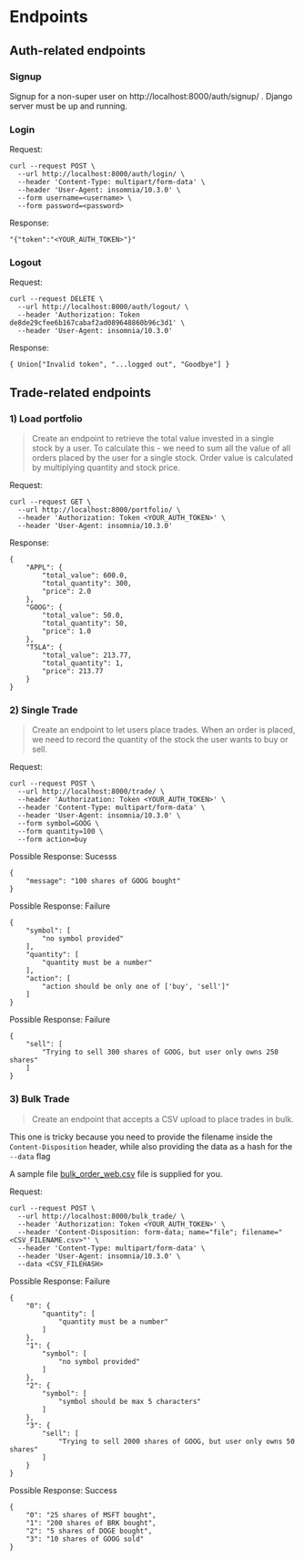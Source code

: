 # Endpoints
## Auth-related endpoints
### Signup
Signup for a non-super user on http://localhost:8000/auth/signup/ . Django server must be up and running.

### Login
Request:
```
curl --request POST \
  --url http://localhost:8000/auth/login/ \
  --header 'Content-Type: multipart/form-data' \
  --header 'User-Agent: insomnia/10.3.0' \
  --form username=<username> \
  --form password=<password>
```

Response:
```
"{"token":"<YOUR_AUTH_TOKEN>"}"
```

### Logout
Request:
```
curl --request DELETE \
  --url http://localhost:8000/auth/logout/ \
  --header 'Authorization: Token de8de29cfee6b167cabaf2ad089648860b96c3d1' \
  --header 'User-Agent: insomnia/10.3.0'
```

Response:
```
{ Union["Invalid token", "...logged out", "Goodbye"] }
```


## Trade-related endpoints

### 1) Load portfolio
> Create an endpoint to retrieve the total value invested in a single stock by a user. To
calculate this - we need to sum all the value of all orders placed by the user for a single
stock. Order value is calculated by multiplying quantity and stock price.


Request:
```
curl --request GET \
  --url http://localhost:8000/portfolio/ \
  --header 'Authorization: Token <YOUR_AUTH_TOKEN>' \
  --header 'User-Agent: insomnia/10.3.0'
```

Response:
```
{
    "APPL": {
        "total_value": 600.0,
        "total_quantity": 300,
        "price": 2.0
    },
    "GOOG": {
        "total_value": 50.0,
        "total_quantity": 50,
        "price": 1.0
    },
    "TSLA": {
        "total_value": 213.77,
        "total_quantity": 1,
        "price": 213.77
    }
}
```


### 2) Single Trade
> Create an endpoint to let users place trades. When an order is placed, we need to
record the quantity of the stock the user wants to buy or sell.

Request:
```
curl --request POST \
  --url http://localhost:8000/trade/ \
  --header 'Authorization: Token <YOUR_AUTH_TOKEN>' \
  --header 'Content-Type: multipart/form-data' \
  --header 'User-Agent: insomnia/10.3.0' \
  --form symbol=GOOG \
  --form quantity=100 \
  --form action=buy
```

Possible Response: Sucesss
```
{
    "message": "100 shares of GOOG bought"
}
```

Possible Response: Failure
```
{
    "symbol": [
        "no symbol provided"
    ],
    "quantity": [
        "quantity must be a number"
    ],
    "action": [
        "action should be only one of ['buy', 'sell']"
    ]
}
```

Possible Response: Failure
```
{
    "sell": [
        "Trying to sell 300 shares of GOOG, but user only owns 250 shares"
    ]
}
```


### 3) Bulk Trade
> Create an endpoint that accepts a CSV upload to place trades in bulk.

This one is tricky because you need to provide the filename inside the `Content-Disposition` header,
while also providing the data as a hash for the `--data` flag

A sample file [bulk_order_web.csv](./flexisource/bulk_order_web.csv) file is supplied for you.

Request:
```
curl --request POST \
  --url http://localhost:8000/bulk_trade/ \
  --header 'Authorization: Token <YOUR_AUTH_TOKEN>' \
  --header 'Content-Disposition: form-data; name="file"; filename="<CSV_FILENAME.csv>"' \
  --header 'Content-Type: multipart/form-data' \
  --header 'User-Agent: insomnia/10.3.0' \
  --data <CSV_FILEHASH>
```

Possible Response: Failure
```
{
    "0": {
        "quantity": [
            "quantity must be a number"
        ]
    },
    "1": {
        "symbol": [
            "no symbol provided"
        ]
    },
    "2": {
        "symbol": [
            "symbol should be max 5 characters"
        ]
    },
    "3": {
        "sell": [
            "Trying to sell 2000 shares of GOOG, but user only owns 50 shares"
        ]
    }
}
```

Possible Response: Success
```
{
    "0": "25 shares of MSFT bought",
    "1": "200 shares of BRK bought",
    "2": "5 shares of DOGE bought",
    "3": "10 shares of GOOG sold"
}
```
